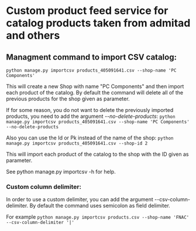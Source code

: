 # Custom product feed service for catalog products taken from admitad and others #

## Managment command to import CSV catalog: ##

`python manage.py importcsv products_405091641.csv --shop-name 'PC Components'`

This will create a new Shop with name "PC Components" and then import
each product of the catalog. By default the command will delete all of
the previous products for the shop given as parameter.

If for some reason, you do not want to delete the previously imported
products, you need to add the argument *--no-delete-products*:
`python manage.py importcsv products_405091641.csv --shop-name 'PC Components' --no-delete-products`

Also you can use the Id or Pk instead of the name of the shop:
`python manage.py importcsv products_405091641.csv --shop-id 2`

This will import each product of the catalog to the shop with the ID given as parameter.

See python manage.py importcsv -h for help.

### Custom column delimiter: ###
In order to use a custom delimiter, you can add the argument --csv-column-delimiter. 
By default the command uses semicolon as field delimiter.

For example `python manage.py importcsv products.csv --shop-name 'FNAC' --csv-column-delimiter '|'`










